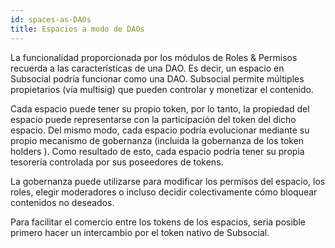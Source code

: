 ```yaml
---
id: spaces-as-DAOs
title: Espacios a modo de DAOs
---
```


La funcionalidad proporcionada por los módulos de Roles & Permisos recuerda a las características de una DAO. Es decir, un espacio en Subsocial podría funcionar como una DAO. Subsocial permite múltiples propietarios (vía multisig) que pueden controlar y monetizar el contenido.

Cada espacio puede tener su propio token, por lo tanto, la propiedad del espacio puede representarse con la participación del token del dicho espacio. Del mismo modo, cada espacio podría evolucionar mediante su propio mecanismo de gobernanza (incluida la gobernanza de los token holders ). Como resultado de esto, cada espacio podría tener su propia tesorería controlada por sus poseedores de tokens.

La gobernanza puede utilizarse para modificar los permisos del espacio, los roles, elegir moderadores o incluso decidir colectivamente cómo bloquear contenidos no deseados.

Para facilitar el comercio entre los tokens de los espacios, seria posible primero hacer un intercambio por el token nativo de Subsocial.
